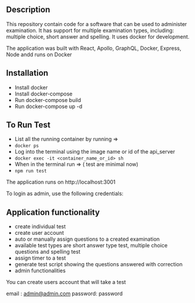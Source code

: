 ## Description

This repository contain code for a software that can be used to administer examination. It has support for multiple examination types, including: multiple choice, short answer and spelling. It uses docker for development.

The application was built with React, Apollo, GraphQL, Docker, Express, Node andd runs on Docker

## Installation

* Install docker 
* Install docker-compose 
* Run docker-compose build
* Run docker-compose up -d

## To Run Test
* List all the running container by running => 
* ```docker ps```
* Log into the terminal using the image name or id of the api_server 
* ```docker exec -it <container_name_or_id> sh```
* When in the terminal run => ( test are minimal now)
* ```npm run test``` 
  

The application runs on http://localhost:3001

To login as admin, use the following credentials:

## Application functionality
* create individual test
* create user account
* auto or manually assign questions to a created examination
* available test types are short answer type test, multiple choice questions and spelling test
* assign timer to a test
* generate test script showing the questions answered with correction
* admin functionalities
  


You can create users account that will take a test

email : admin@admin.com
password: password